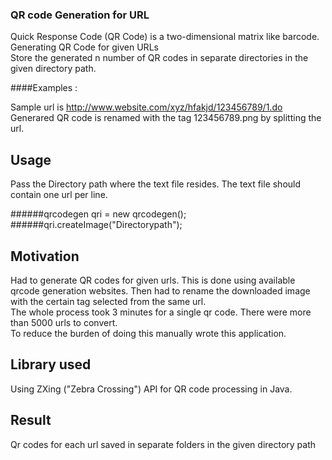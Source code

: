 ### QR code Generation for URL

Quick Response Code (QR Code) is a two-dimensional matrix like barcode. Generating QR Code for given URLs <br/>
Store the generated n number of QR codes in separate directories in the given directory path.

####Examples :

Sample url is http://www.website.com/xyz/hfakjd/123456789/1.do <br/>
Generared QR code is renamed with the tag 123456789.png by splitting the url.

## Usage

Pass the Directory path where the text file resides. The text file should contain one url per line. <br/>

######qrcodegen qri = new qrcodegen(); <br/>
######qri.createImage("Directorypath"); <br/>


## Motivation 
Had to generate QR codes for given urls. This is done using available qrcode generation websites.
Then had to rename the downloaded image with the certain tag selected from the same url. <br/>The whole process took 3 minutes for a single qr code. There were more than 5000 urls to convert.<br/> To reduce the burden of doing this manually wrote this application. 
 
## Library used

Using ZXing ("Zebra Crossing") API for QR code processing in Java. 


## Result

Qr codes for each url saved in separate folders in the given directory path



